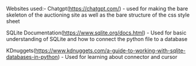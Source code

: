 Websites used:-
Chatgpt(https://chatgpt.com/) - used for making the bare skeleton of the auctioning site as well as the bare structure of the css style sheet

SQLite Documentation(https://www.sqlite.org/docs.html) - Used for basic understanding of SQLite and how to connect the python file to a database

KDnuggets(https://www.kdnuggets.com/a-guide-to-working-with-sqlite-databases-in-python) - Used for learning about connector and cursor